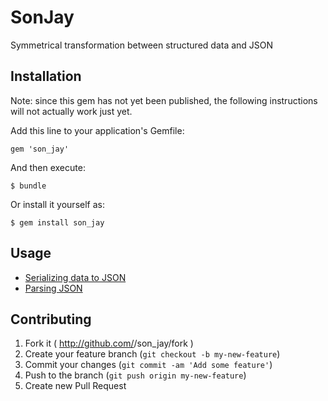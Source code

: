 # SonJay

Symmetrical transformation between structured data and JSON

## Installation

Note: since this gem has not yet been published, the following
instructions will not actually work just yet.

Add this line to your application's Gemfile:

    gem 'son_jay'

And then execute:

    $ bundle

Or install it yourself as:

    $ gem install son_jay

## Usage

* [Serializing data to JSON](features/json_serialization.feature)
* [Parsing JSON](features/json_parsing.feature)

## Contributing

1. Fork it ( http://github.com/<my-github-username>/son_jay/fork )
2. Create your feature branch (`git checkout -b my-new-feature`)
3. Commit your changes (`git commit -am 'Add some feature'`)
4. Push to the branch (`git push origin my-new-feature`)
5. Create new Pull Request
